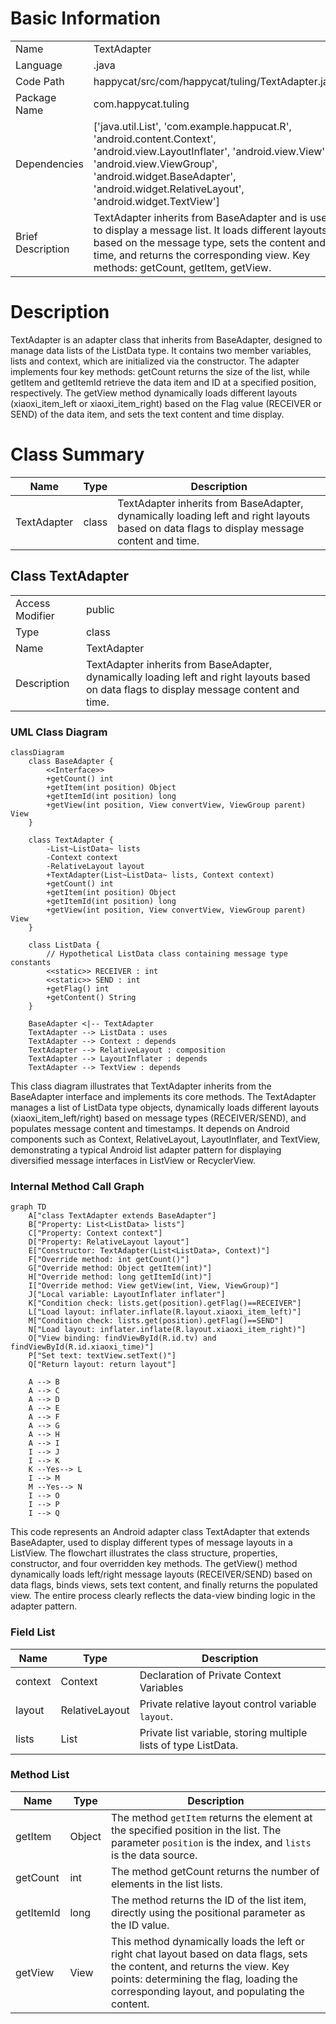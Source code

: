 # Basic Information

|      |      |
|------|------|
| Name | TextAdapter |
| Language | .java |
| Code Path | happycat/src/com/happycat/tuling/TextAdapter.java |
| Package Name | com.happycat.tuling |
| Dependencies | ['java.util.List', 'com.example.happucat.R', 'android.content.Context', 'android.view.LayoutInflater', 'android.view.View', 'android.view.ViewGroup', 'android.widget.BaseAdapter', 'android.widget.RelativeLayout', 'android.widget.TextView'] |
| Brief Description | TextAdapter inherits from BaseAdapter and is used to display a message list. It loads different layouts based on the message type, sets the content and time, and returns the corresponding view. Key methods: getCount, getItem, getView. |

# Description

TextAdapter is an adapter class that inherits from BaseAdapter, designed to manage data lists of the ListData type. It contains two member variables, lists and context, which are initialized via the constructor. The adapter implements four key methods: getCount returns the size of the list, while getItem and getItemId retrieve the data item and ID at a specified position, respectively. The getView method dynamically loads different layouts (xiaoxi_item_left or xiaoxi_item_right) based on the Flag value (RECEIVER or SEND) of the data item, and sets the text content and time display.

# Class Summary

| Name   | Type  | Description |
|-------|------|-------------|
| TextAdapter | class | TextAdapter inherits from BaseAdapter, dynamically loading left and right layouts based on data flags to display message content and time. |



## Class TextAdapter

|      |      |
|------|------|
| Access Modifier | public |
| Type | class |
| Name | TextAdapter |
| Description | TextAdapter inherits from BaseAdapter, dynamically loading left and right layouts based on data flags to display message content and time. |


### UML Class Diagram

```mermaid
classDiagram
    class BaseAdapter {
        <<Interface>>
        +getCount() int
        +getItem(int position) Object
        +getItemId(int position) long
        +getView(int position, View convertView, ViewGroup parent) View
    }

    class TextAdapter {
        -List~ListData~ lists
        -Context context
        -RelativeLayout layout
        +TextAdapter(List~ListData~ lists, Context context)
        +getCount() int
        +getItem(int position) Object
        +getItemId(int position) long
        +getView(int position, View convertView, ViewGroup parent) View
    }

    class ListData {
        // Hypothetical ListData class containing message type constants
        <<static>> RECEIVER : int
        <<static>> SEND : int
        +getFlag() int
        +getContent() String
    }

    BaseAdapter <|-- TextAdapter
    TextAdapter --> ListData : uses
    TextAdapter --> Context : depends
    TextAdapter --> RelativeLayout : composition
    TextAdapter --> LayoutInflater : depends
    TextAdapter --> TextView : depends
```

This class diagram illustrates that TextAdapter inherits from the BaseAdapter interface and implements its core methods. The TextAdapter manages a list of ListData type objects, dynamically loads different layouts (xiaoxi_item_left/right) based on message types (RECEIVER/SEND), and populates message content and timestamps. It depends on Android components such as Context, RelativeLayout, LayoutInflater, and TextView, demonstrating a typical Android list adapter pattern for displaying diversified message interfaces in ListView or RecyclerView.


### Internal Method Call Graph

```mermaid
graph TD
    A["class TextAdapter extends BaseAdapter"]
    B["Property: List<ListData> lists"]
    C["Property: Context context"]
    D["Property: RelativeLayout layout"]
    E["Constructor: TextAdapter(List<ListData>, Context)"]
    F["Override method: int getCount()"]
    G["Override method: Object getItem(int)"]
    H["Override method: long getItemId(int)"]
    I["Override method: View getView(int, View, ViewGroup)"]
    J["Local variable: LayoutInflater inflater"]
    K["Condition check: lists.get(position).getFlag()==RECEIVER"]
    L["Load layout: inflater.inflate(R.layout.xiaoxi_item_left)"]
    M["Condition check: lists.get(position).getFlag()==SEND"]
    N["Load layout: inflater.inflate(R.layout.xiaoxi_item_right)"]
    O["View binding: findViewById(R.id.tv) and findViewById(R.id.xiaoxi_time)"]
    P["Set text: textView.setText()"]
    Q["Return layout: return layout"]

    A --> B
    A --> C
    A --> D
    A --> E
    A --> F
    A --> G
    A --> H
    A --> I
    I --> J
    I --> K
    K --Yes--> L
    I --> M
    M --Yes--> N
    I --> O
    I --> P
    I --> Q
```

This code represents an Android adapter class TextAdapter that extends BaseAdapter, used to display different types of message layouts in a ListView. The flowchart illustrates the class structure, properties, constructor, and four overridden key methods. The getView() method dynamically loads left/right message layouts (RECEIVER/SEND) based on data flags, binds views, sets text content, and finally returns the populated view. The entire process clearly reflects the data-view binding logic in the adapter pattern.

### Field List

| Name  | Type  | Description |
|-------|-------|------|
| context | Context | Declaration of Private Context Variables |
| layout | RelativeLayout | Private relative layout control variable `layout`. |
| lists | List<ListData> | Private list variable, storing multiple lists of type ListData. |

### Method List

| Name  | Type  | Description |
|-------|-------|------|
| getItem | Object | The method `getItem` returns the element at the specified position in the list. The parameter `position` is the index, and `lists` is the data source. |
| getCount | int | The method getCount returns the number of elements in the list lists. |
| getItemId | long | The method returns the ID of the list item, directly using the positional parameter as the ID value. |
| getView | View | This method dynamically loads the left or right chat layout based on data flags, sets the content, and returns the view. Key points: determining the flag, loading the corresponding layout, and populating the content. |




